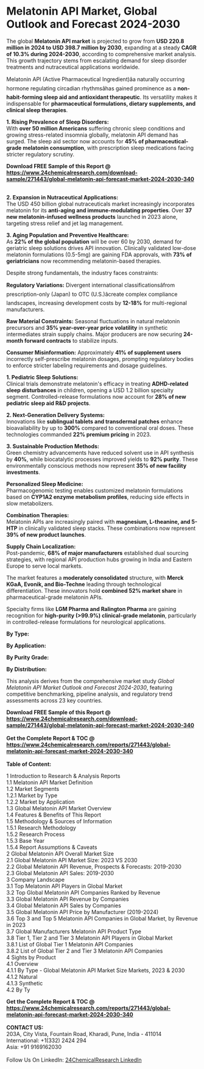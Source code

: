 <h1>Melatonin API Market, Global Outlook and Forecast 2024-2030</h1><p>The global <strong>Melatonin API market</strong> is projected to grow from <strong>USD 220.8 million in 2024 to USD 398.7 million by 2030</strong>, expanding at a steady <strong>CAGR of 10.3% during 2024-2030</strong>, according to comprehensive market analysis. This growth trajectory stems from escalating demand for sleep disorder treatments and nutraceutical applications worldwide.</p><p>Melatonin API (Active Pharmaceutical Ingredient)âa naturally occurring hormone regulating circadian rhythmsâhas gained prominence as a <strong>non-habit-forming sleep aid and antioxidant therapeutic</strong>. Its versatility makes it indispensable for <strong>pharmaceutical formulations, dietary supplements, and clinical sleep therapies</strong>.</p><p><strong>1. Rising Prevalence of Sleep Disorders:</strong><br>
With <strong>over 50 million Americans</strong> suffering chronic sleep conditions and growing stress-related insomnia globally, melatonin API demand has surged. The sleep aid sector now accounts for <strong>45% of pharmaceutical-grade melatonin consumption</strong>, with prescription sleep medications facing stricter regulatory scrutiny.</p><div><b>Download FREE Sample of this Report @ 
            <a href="https://www.24chemicalresearch.com/download-sample/271443/global-melatonin-api-forecast-market-2024-2030-340">
            https://www.24chemicalresearch.com/download-sample/271443/global-melatonin-api-forecast-market-2024-2030-340</a></b></div><br><p><strong>2. Expansion in Nutraceutical Applications:</strong><br>
The USD 450 billion global nutraceuticals market increasingly incorporates melatonin for its <strong>anti-aging and immune-modulating properties</strong>. Over <strong>37 new melatonin-infused wellness products</strong> launched in 2023 alone, targeting stress relief and jet lag management.</p><p><strong>3. Aging Population and Preventive Healthcare:</strong><br>
As <strong>22% of the global population</strong> will be over 60 by 2030, demand for geriatric sleep solutions drives API innovation. Clinically validated low-dose melatonin formulations (0.5-5mg) are gaining FDA approvals, with <strong>73% of geriatricians</strong> now recommending melatonin-based therapies.</p><p>Despite strong fundamentals, the industry faces constraints:</p><p><strong>Regulatory Variations:</strong> Divergent international classificationsâfrom prescription-only (Japan) to OTC (U.S.)âcreate complex compliance landscapes, increasing development costs by <strong>12-18%</strong> for multi-regional manufacturers.</p><p><strong>Raw Material Constraints:</strong> Seasonal fluctuations in natural melatonin precursors and <strong>35% year-over-year price volatility</strong> in synthetic intermediates strain supply chains. Major producers are now securing <strong>24-month forward contracts</strong> to stabilize inputs.</p><p><strong>Consumer Misinformation:</strong> Approximately <strong>41% of supplement users</strong> incorrectly self-prescribe melatonin dosages, prompting regulatory bodies to enforce stricter labeling requirements and dosage guidelines.</p><p><strong>1. Pediatric Sleep Solutions:</strong><br>
Clinical trials demonstrate melatonin's efficacy in treating <strong>ADHD-related sleep disturbances</strong> in children, opening a USD 1.2 billion specialty segment. Controlled-release formulations now account for <strong>28% of new pediatric sleep aid R&amp;D projects</strong>.</p><p><strong>2. Next-Generation Delivery Systems:</strong><br>
Innovations like <strong>sublingual tablets and transdermal patches</strong> enhance bioavailability by up to <strong>300%</strong> compared to conventional oral doses. These technologies commanded <strong>22% premium pricing</strong> in 2023.</p><p><strong>3. Sustainable Production Methods:</strong><br>
Green chemistry advancements have reduced solvent use in API synthesis by <strong>40%</strong>, while biocatalytic processes improved yields to <strong>92% purity</strong>. These environmentally conscious methods now represent <strong>35% of new facility investments</strong>.</p><p><strong>Personalized Sleep Medicine:</strong><br>
	Pharmacogenomic testing enables customized melatonin formulations based on <strong>CYP1A2 enzyme metabolism profiles</strong>, reducing side effects in slow metabolizers.</p><p><strong>Combination Therapies:</strong><br>
	Melatonin APIs are increasingly paired with <strong>magnesium, L-theanine, and 5-HTP</strong> in clinically validated sleep stacks. These combinations now represent <strong>39% of new product launches</strong>.</p><p><strong>Supply Chain Localization:</strong><br>
	Post-pandemic, <strong>68% of major manufacturers</strong> established dual sourcing strategies, with regional API production hubs growing in India and Eastern Europe to serve local markets.</p><p>The market features a <strong>moderately consolidated</strong> structure, with <strong>Merck KGaA, Evonik, and Bio-Techne</strong> leading through technological differentiation. These innovators hold <strong>combined 52% market share</strong> in pharmaceutical-grade melatonin APIs.</p><p>Specialty firms like <strong>LGM Pharma and Ralington Pharma</strong> are gaining recognition for <strong>high-purity (&gt;99.9%) clinical-grade melatonin</strong>, particularly in controlled-release formulations for neurological applications.</p><p><strong>By Type:</strong></p><p><strong>By Application:</strong></p><p><strong>By Purity Grade:</strong></p><p><strong>By Distribution:</strong></p><p>This analysis derives from the comprehensive market study <em>Global Melatonin API Market Outlook and Forecast 2024-2030</em>, featuring competitive benchmarking, pipeline analysis, and regulatory trend assessments across 23 key countries.</p><div><b>Download FREE Sample of this Report @ 
            <a href="https://www.24chemicalresearch.com/download-sample/271443/global-melatonin-api-forecast-market-2024-2030-340">
            https://www.24chemicalresearch.com/download-sample/271443/global-melatonin-api-forecast-market-2024-2030-340</a></b></div><br><div><b>Get the Complete Report & TOC @ 
            <a href="https://www.24chemicalresearch.com/reports/271443/global-melatonin-api-forecast-market-2024-2030-340">
            https://www.24chemicalresearch.com/reports/271443/global-melatonin-api-forecast-market-2024-2030-340</a></b></div><br>
            <b>Table of Content:</b><p>1 Introduction to Research & Analysis Reports<br />
    1.1 Melatonin API Market Definition<br />
    1.2 Market Segments<br />
        1.2.1 Market by Type<br />
        1.2.2 Market by Application<br />
    1.3 Global Melatonin API Market Overview<br />
    1.4 Features & Benefits of This Report<br />
    1.5 Methodology & Sources of Information<br />
        1.5.1 Research Methodology<br />
        1.5.2 Research Process<br />
        1.5.3 Base Year<br />
        1.5.4 Report Assumptions & Caveats<br />
2 Global Melatonin API Overall Market Size<br />
    2.1 Global Melatonin API Market Size: 2023 VS 2030<br />
    2.2 Global Melatonin API Revenue, Prospects & Forecasts: 2019-2030<br />
    2.3 Global Melatonin API Sales: 2019-2030<br />
3 Company Landscape<br />
    3.1 Top Melatonin API Players in Global Market<br />
    3.2 Top Global Melatonin API Companies Ranked by Revenue<br />
    3.3 Global Melatonin API Revenue by Companies<br />
    3.4 Global Melatonin API Sales by Companies<br />
    3.5 Global Melatonin API Price by Manufacturer (2019-2024)<br />
    3.6 Top 3 and Top 5 Melatonin API Companies in Global Market, by Revenue in 2023<br />
    3.7 Global Manufacturers Melatonin API Product Type<br />
    3.8 Tier 1, Tier 2 and Tier 3 Melatonin API Players in Global Market<br />
        3.8.1 List of Global Tier 1 Melatonin API Companies<br />
        3.8.2 List of Global Tier 2 and Tier 3 Melatonin API Companies<br />
4 Sights by Product<br />
    4.1 Overview<br />
        4.1.1 By Type - Global Melatonin API Market Size Markets, 2023 & 2030<br />
        4.1.2 Natural<br />
        4.1.3 Synthetic<br />
    4.2 By Ty</p><div><b>Get the Complete Report & TOC @ 
            <a href="https://www.24chemicalresearch.com/reports/271443/global-melatonin-api-forecast-market-2024-2030-340">
            https://www.24chemicalresearch.com/reports/271443/global-melatonin-api-forecast-market-2024-2030-340</a></b></div><br><b>CONTACT US:</b><br>
            203A, City Vista, Fountain Road, Kharadi, Pune, India - 411014<br>
            International: +1(332) 2424 294<br>
            Asia: +91 9169162030 <br><br>
            Follow Us On LinkedIn: <a href="https://www.linkedin.com/company/24chemicalresearch/">24ChemicalResearch LinkedIn</a>